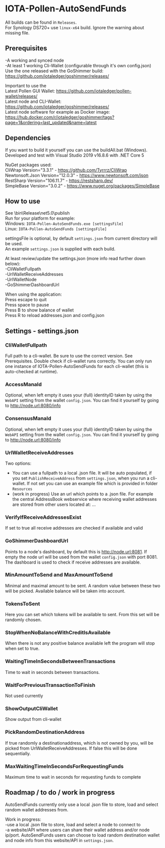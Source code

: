 # IOTA-Pollen-AutoSendFunds

All builds can be found in `Releases`.  
For Synology DS720+ use `linux-x64` build. Ignore the warning about missing file.

## Prerequisites

-A working and synced node  
-At least 1 working Cli-Wallet (configurable through it's own config.json)  
 Use the one released with the GoShimmer build:  
	https://github.com/iotaledger/goshimmer/releases/

Important to use the  
	Latest Pollen GUI Wallet: https://github.com/iotaledger/pollen-wallet/releases/  
	Latest node and CLI-Wallet: https://github.com/iotaledger/goshimmer/releases/  
	Latest node software for example as Docker image: https://hub.docker.com/r/iotaledger/goshimmer/tags?page=1&ordering=last_updated&name=latest

## Dependencies
    
If you want to build it yourself you can use the buildAll.bat (Windows).  
Developed and test with Visual Studio 2019 v16.8.6 with .NET Core 5  

NuGet packages used:  
    CliWrap Version="3.3.1" - https://github.com/Tyrrrz/CliWrap  
    Newtonsoft.Json Version="12.0.3" - https://www.newtonsoft.com/json  
    RestSharp Version="106.11.7" - https://restsharp.dev/  
    SimpleBase Version="3.0.2" - https://www.nuget.org/packages/SimpleBase  

## How to use

See \bin\Release\net5.0\publish  
Run for your platform for example:  
Windows: `IOTA-Pollen-AutoSendFunds.exe [settingsFile]`  
Linux: `IOTA-Pollen-AutoSendFunds [settingsFile]`  

settingsFile is optional, by default `settings.json` from current directory will be used.  
An example `settings.json` is supplied with each build.

At least review/update the settings.json (more info read further down below):  
-CliWalletFullpath  
-UrlWalletReceiveAddresses  
-UrlWalletNode  
-GoShimmerDashboardUrl  

When using the application:  
 Press escape to quit  
 Press space to pause  
 Press B to show balance of wallet  
 Press R to reload addresses.json and config.json  
 
## Settings - settings.json

### CliWalletFullpath

Full path to a cli-wallet. Be sure to use the correct version. See Prerequisites.
Double check if cli-wallet runs correctly.
You can only run one instance of IOTA-Pollen-AutoSendFunds for each cli-wallet (this is auto-checked at runtime).

### AccessManaId

Optional, when left empty it uses your (full) identityID taken by using the `WebAPI` setting from the wallet `config.json`. You can find it yourself by going to http://node.url:8080/info

### ConsensusManaId

Optional, when left empty it uses your (full) identityID taken by using the `WebAPI` setting from the wallet `config.json`. You can find it yourself by going to http://node.url:8080/info

### UrlWalletReceiveAddresses

Two options:
* You can use a fullpath to a local .json file. It will be auto populated, if you set `PublishReceiveAddress` from `settings.json`, when you run a cli-wallet. If not set you can use an example file which is provided in folder `Resources`
* (work in progress) Use an url which points to a .json file. For example the central AddressBook webservice where receiving wallet addresses are stored from other users located at: ...

### VerifyIfReceiveAddressesExist

If set to true all receive addresses are checked if available and valid

### GoShimmerDashboardUrl

Points to a node's dashboard, by default this is http://node.url:8081. If empty the node url will be used from the wallet `config.json` with port 8081.
The dashboard is used to check if receive addresses are available.

### MinAmountToSend and MaxAmountToSend

Minimal and maximal amount to be sent. A random value between these two will be picked. Available balance will be taken into account.

### TokensToSent

Here you can set which tokens will be available to sent. From this set will be randomly chosen.

### StopWhenNoBalanceWithCreditIsAvailable

When there is not any positive balance available left the program will stop when set to true.

### WaitingTimeInSecondsBetweenTransactions

Time to wait in seconds between transactions.

### WaitForPreviousTransactionToFinish

Not used currently

### ShowOutputCliWallet

Show output from cli-wallet

### PickRandomDestinationAddress

If true randomly a destinationaddress, which is not owned by you, will be picked from UrlWalletReceiveAddresses.
If false this will be done sequentially.

### MaxWaitingTimeInSecondsForRequestingFunds

Maximum time to wait in seconds for requesting funds to complete

## Roadmap / to do / work in progress

AutoSendFunds currently only use a local .json file to store, load and select random wallet addresses from.  

Work in progress:  
-use a local .json file to store, load and select a node to connect to  
-a website/API where users can share their wallet address and/or node ip/port. AutoSendFunds users can choose to load random destination wallet and node info from this website/API in `settings.json`.  
